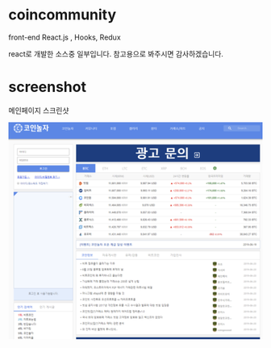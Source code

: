 # coincommunity
front-end
React.js , Hooks, Redux

react로 개발한 소스중 일부입니다. 참고용으로 봐주시면 감사하겠습니다.

# screenshot

메인페이지 스크린샷

![coincomm](./coincomm.png)

